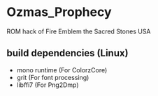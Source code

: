 # Ozmas_Prophecy
ROM hack of Fire Emblem the Sacred Stones USA

## build dependencies (Linux)
- mono runtime (For ColorzCore)
- grit (For font processing)
- libffi7 (For Png2Dmp)

